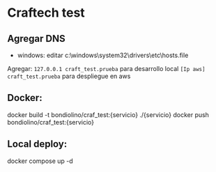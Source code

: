 # Craftech test

## Agregar DNS
- windows: editar c:\windows\system32\drivers\etc\hosts.file

Agregar:
`127.0.0.1 craft_test.prueba` para desarrollo local
`[Ip aws] craft_test.prueba` para despliegue en aws

## Docker:

docker build -t bondiolino/craf_test:{servicio} ./{servicio}
docker push bondiolino/craf_test:{servicio}

## Local deploy:
docker compose up -d

